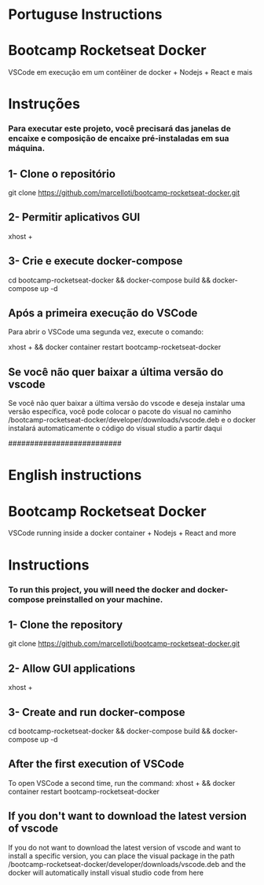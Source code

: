 # Portuguse Instructions

# Bootcamp Rocketseat Docker
VSCode em execução em um contêiner de docker + Nodejs + React e mais

# Instruções
### Para executar este projeto, você precisará das janelas de encaixe e composição de encaixe pré-instaladas em sua máquina.


## 1- Clone o repositório
git clone https://github.com/marcelloti/bootcamp-rocketseat-docker.git

## 2- Permitir aplicativos GUI
xhost +

## 3- Crie e execute docker-compose
cd bootcamp-rocketseat-docker && docker-compose build && docker-compose up -d

## Após a primeira execução do VSCode

Para abrir o VSCode uma segunda vez, execute o comando:

xhost + && docker container restart bootcamp-rocketseat-docker


## Se você não quer baixar a última versão do vscode
Se você não quer baixar a última versão do vscode e deseja instalar uma versão específica, você pode colocar o pacote do visual no caminho /bootcamp-rocketseat-docker/developer/downloads/vscode.deb
e o docker instalará automaticamente o código do visual studio a partir daqui


##########################
# English instructions

# Bootcamp Rocketseat Docker
VSCode running inside a docker container + Nodejs + React and more

# Instructions
### To run this project, you will need the docker and docker-compose preinstalled on your machine.


## 1- Clone the repository
git clone https://github.com/marcelloti/bootcamp-rocketseat-docker.git

## 2- Allow GUI applications
xhost +

## 3- Create and run docker-compose
cd bootcamp-rocketseat-docker && docker-compose build && docker-compose up -d

## After the first execution of VSCode
To open VSCode a second time, run the command:
xhost + && docker container restart bootcamp-rocketseat-docker

## If you don't want to download the latest version of vscode
If you do not want to download the latest version of vscode and want to install a specific version, you can place the visual package in the path /bootcamp-rocketseat-docker/developer/downloads/vscode.deb
and the docker will automatically install visual studio code from here

